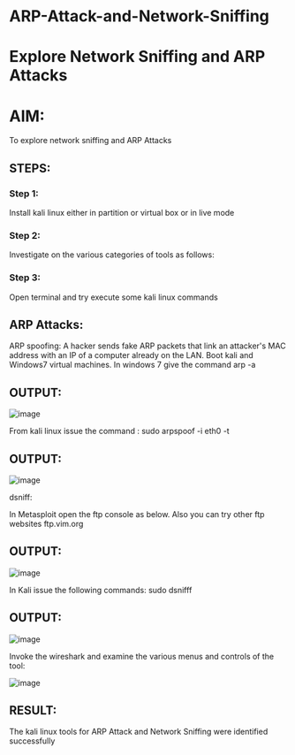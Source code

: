 # ARP-Attack-and-Network-Sniffing
# Explore Network Sniffing and ARP Attacks

# AIM:

To explore network sniffing and ARP Attacks

## STEPS:

### Step 1:

Install kali linux either in partition or virtual box or in live mode

### Step 2:

Investigate on the various categories of tools as follows:


### Step 3:
Open terminal and try execute some kali linux commands

## ARP Attacks:  
ARP spoofing: A hacker sends fake ARP packets that link an attacker's MAC address with an IP of a computer already on the LAN. 
Boot kali and Windows7 virtual machines.
In windows 7 give the command arp -a
## OUTPUT:

![image](https://github.com/Vasanthpushpa/ARP-Attack-and-Network-Sniffing/assets/119291100/891ce98f-7226-4fe8-aa4b-8572866c77a7)

From kali linux issue the command :
sudo arpspoof -i eth0 -t <target system> <gateway>
## OUTPUT:
![image](https://github.com/Vasanthpushpa/ARP-Attack-and-Network-Sniffing/assets/119291100/59c8581e-1d3d-49c7-87b3-d5030eec377d)

 dsniff:

In Metasploit open the ftp console as below. Also you can try other ftp websites ftp.vim.org
## OUTPUT:

![image](https://github.com/Vasanthpushpa/ARP-Attack-and-Network-Sniffing/assets/119291100/3dd7ba33-9298-4b36-87c8-62197b26ee5c)

In Kali issue the following commands:
sudo dsnifff
## OUTPUT:

![image](https://github.com/Vasanthpushpa/ARP-Attack-and-Network-Sniffing/assets/119291100/8eba83e2-c925-4d37-9ebe-275c8c5a539d)


Invoke the wireshark and examine the various menus  and controls of the tool:

![image](https://github.com/Vasanthpushpa/ARP-Attack-and-Network-Sniffing/assets/119291100/ccdb9adc-913d-4bee-b077-2a08e6134680)


## RESULT:
The kali linux tools for ARP Attack and Network Sniffing were identified successfully
